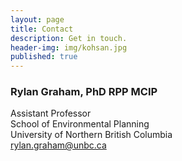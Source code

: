 ```yaml
---
layout: page
title: Contact
description: Get in touch.
header-img: img/kohsan.jpg
published: true
---
```


### Rylan Graham, PhD RPP MCIP <br/>
Assistant Professor <br/>
School of Environmental Planning <br/>
University of Northern British Columbia <br/>
rylan.graham@unbc.ca

